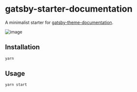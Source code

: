 # gatsby-starter-documentation

A minimalist starter for
[gatsby-theme-documentation](https://github.com/johno/gatsby-theme-documentation).

![image](https://user-images.githubusercontent.com/1424573/61085901-ace8e980-a3ee-11e9-84d2-45acbb200fea.png)

## Installation

```sh
yarn
```

## Usage

```sh
yarn start
```
